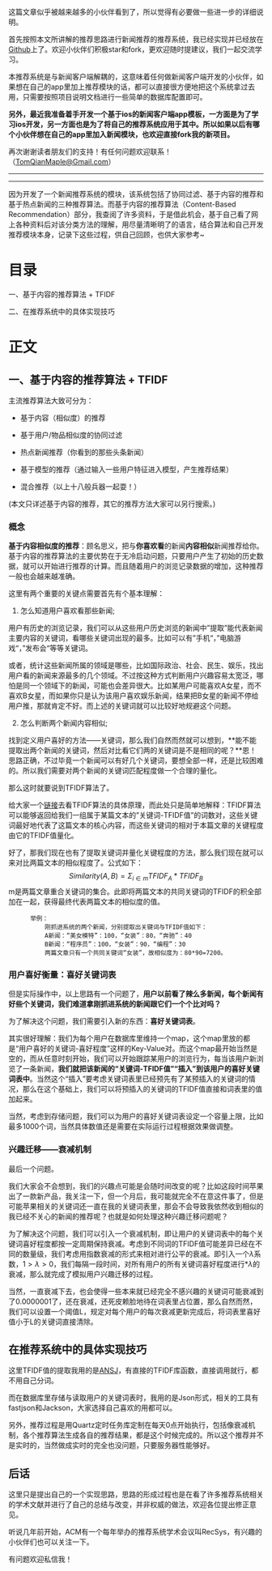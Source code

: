 这篇文章似乎被越来越多的小伙伴看到了，所以觉得有必要做一些进一步的详细说明。

首先按照本文所讲解的推荐思路进行新闻推荐的推荐系统，我已经实现并已经放在[Github](https://github.com/bluemapleman/NewsRecommendSystem)上了。欢迎小伙伴们积极star和fork，更欢迎随时提建议，我们一起交流学习。

本推荐系统是与新闻客户端解耦的，这意味着任何做新闻客户端开发的小伙伴，如果想在自己的app里加上推荐模块的话，都可以直接很方便地把这个系统拿过去用，只需要按照项目说明文档进行一些简单的数据库配置即可。

**另外，最近我准备着手开发一个基于ios的新闻客户端app模板，一方面是为了学习ios开发，另一方面也是为了将自己的推荐系统应用于其中。所以如果以后有哪个小伙伴想在自己的app里加入新闻模块，也欢迎直接fork我的新项目。**

再次谢谢读者朋友们的支持！有任何问题欢迎联系！（TomQianMaple@Gmail.com）

****



  ***

因为开发了一个新闻推荐系统的模块，该系统包括了协同过滤、基于内容的推荐和基于热点新闻的三种推荐算法。而基于内容的推荐算法（Content-Based Recommendation）部分，我查阅了许多资料，于是借此机会，基于自己看了网上各种资料后对该分类方法的理解，用尽量清晰明了的语言，结合算法和自己开发推荐模块本身，记录下这些过程，供自己回顾，也供大家参考~



# 目录

一、基于内容的推荐算法 + TFIDF

二、在推荐系统中的具体实现技巧



# 正文

## 一、基于内容的推荐算法 + TFIDF

 主流推荐算法大致可分为：

 - 基于内容（相似度）的推荐

 - 基于用户/物品相似度的协同过滤

 - 热点新闻推荐（你看到的那些头条新闻）

 - 基于模型的推荐（通过输入一些用户特征进入模型，产生推荐结果）

 - 混合推荐（以上十八般兵器一起耍！）

 (本文只详述基于内容的推荐，其它的推荐方法大家可以另行搜索。)

### 概念

 **基于内容相似度的推荐**：顾名思义，把与**你喜欢看**的新闻**内容相似**新闻推荐给你。基于内容的推荐算法的主要优势在于无冷启动问题，只要用户产生了初始的历史数据，就可以开始进行推荐的计算。而且随着用户的浏览记录数据的增加，这种推荐一般也会越来越准确。

   这里有两个重要的关键点需要首先有个基本理解：
   
   1. 怎么知道用户喜欢看那些新闻;
    
 用户有历史的浏览记录，我们可以从这些用户历史浏览的新闻中”提取”能代表新闻主要内容的关键词，看哪些关键词出现的最多。比如可以有”手机“，”电脑游戏“，”发布会“等等关键词。

  或者，统计这些新闻所属的领域是哪些，比如国际政治、社会、民生、娱乐，找出用户看的新闻来源最多的几个领域。不过按这种方式判断用户兴趣容易太宽泛，哪怕是同一个领域下的新闻，可能也会差异很大。比如某用户可能喜欢A女星，而不喜欢B女星，而如果你只是认为该用户喜欢娱乐新闻，结果把B女星的新闻不停给用户推，那就肯定不好。而上述的关键词就可以比较好地规避这个问题。
     
   2. 怎么判断两个新闻内容相似;
     
   找到定义用户喜好的方法——关键词，那么我们自然而然就可以想到，**能不能提取出两个新闻的关键词，然后对比看它们两的关键词是不是相同的呢？**恩！思路正确，不过毕竟一个新闻可以有好几个关键词，要想全部一样，还是比较困难的。所以我们需要对两个新闻的关键词匹配程度做一个合理的量化。

  那么这时就要说到TFIDF算法了。

  给大家一个[链接](http://www.cnblogs.com/biyeymyhjob/archive/2012/07/17/2595249.html)去看TFIDF算法的具体原理，而此处只是简单地解释：TFIDF算法可以能够返回给我们一组属于某篇文本的”关键词-TFIDF值”的词数对，这些关键词最好地代表了这篇文本的核心内容，而这些关键词的相对于本篇文章的关键程度由它的TFIDF值量化。

  好了，那我们现在也有了提取关键词并量化关键程度的方法，那么我们现在就可以来对比两篇文本的相似程度了。公式如下：
  $$Similarity(A,B)= \Sigma_{i\in m}TFIDF_A*TFIDF_B$$
  m是两篇文章重合关键词的集合。此即将两篇文本的共同关键词的TFIDF的积全部加在一起，获得最终代表两篇文本的相似度的值。
  

          举例：
              刚抓进系统的两个新闻，分别提取出关键词与TFIDF值如下：
              A新闻：“美女模特”：100，“女装”：80，“奔驰”：40
              B新闻：“程序员”：100，“女装”：90，“编程”：30
              两篇文章只有一个共同关键词“女装”，故相似度为：80*90=7200。

### 用户喜好衡量：喜好关键词表

  但是实际操作中，以上思路有一个问题了，**用户以前看了辣么多新闻，每个新闻有好些个关键词，我们难道拿刚抓进系统的新闻跟它们一个个比对吗？**

  为了解决这个问题，我们需要引入新的东西：**喜好关键词表**。

  其实很好理解：我们为每个用户在数据库里维持一个map，这个map里放的都是“用户喜好的关键词-喜好程度”这样的Key-Value对。而这个map最开始当然是空的，而从任意时刻开始，我们可以开始跟踪某用户的浏览行为，每当该用户新浏览了一条新闻，**我们就把该新闻的“关键词-TFIDF值”“插入”到该用户的喜好关键词表中**。当然这个“插入”要考虑关键词表里已经预先有了某预插入的关键词的情况，那么在这个基础上，我们可以将预插入的关键词的TFIDF值直接和词表里的值加起来。

当然，考虑到存储问题，我们可以为用户的喜好关键词表设定一个容量上限，比如最多1000个词，当然具体数值还是需要在实际运行过程根据效果做调整。

### 兴趣迁移——衰减机制

最后一个问题。

我们大家会不会想到，我们的兴趣点可能是会随时间改变的呢？比如这段时间苹果出了一款新产品，我关注一下，但一个月后，我可能就完全不在意这件事了，但是可能苹果相关的关键词还一直在我的关键词表里，那会不会导致我依然收到相似的我已经不关心的新闻的推荐呢？也就是如何处理这种兴趣迁移问题呢？

为了解决这个问题，我们可以引入一个衰减机制，即让用户的关键词表中的每个关键词喜好程度都按一定周期保持衰减。考虑到不同词的TFIDF值可能差异已经在不同的数量级，我们考虑用指数衰减的形式来相对进行公平的衰减。即引入一个$\lambda$系数，$1>\lambda>0$，我们每隔一段时间，对所有用户的所有关键词喜好程度进行*$\lambda$的衰减，那么就完成了模拟用户兴趣迁移的过程。

当然，一直衰减下去，也会使得一些本来就已经完全不感兴趣的关键词可能衰减到了0.0000001了，还在衰减，还死皮赖脸地待在词表里占位置，那么自然而然，我们可以设置一个阈值L，规定对每个用户的每次衰减更新完成后，将词表里喜好值小于L的关键词直接清除。


## 在推荐系统中的具体实现技巧

这里TFIDF值的提取我用的是[ANSJ](https://github.com/NLPchina/ansj_seg)，有直接的TFIDF库函数，直接调用就行，都不用自己分词。

而在数据库里存储与读取用户的关键词表时，我用的是Json形式，相关的工具有fastjson和Jackson，大家选择自己喜欢的用都可以。

另外，推荐过程是用Quartz定时任务库定制在每天0点开始执行，包括像衰减机制，各个推荐算法生成各自的推荐结果，都是这个时候完成的。所以这个推荐并不是实时的，当然做成实时的完全也没问题，只要服务器性能够好。


## 后话

  这里只是提出自己的一个实现思路，思路的形成过程也是在看了许多推荐系统相关的学术文献并进行了自己的总结与改变，并非权威的做法，欢迎各位提出修正意见。

  听说几年前开始，ACM有一个每年举办的推荐系统学术会议叫RecSys，有兴趣的小伙伴们也可以关注一下。

  有问题欢迎私信我！
  



 




